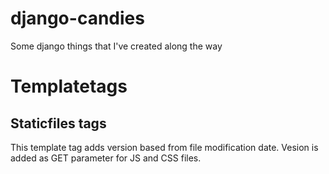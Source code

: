 django-candies
==============

Some django things that I've created along the way


Templatetags
============

Staticfiles tags
----------------

This template tag adds version based from file modification date.
Vesion is added as GET parameter for JS and CSS files.
